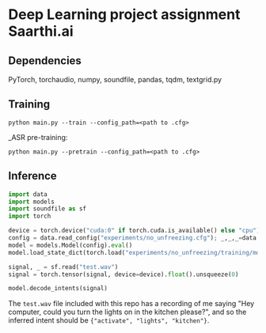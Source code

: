 # Deep Learning project assignment Saarthi.ai

## Dependencies
PyTorch, torchaudio, numpy, soundfile, pandas, tqdm, textgrid.py

## Training
```
python main.py --train --config_path=<path to .cfg>
```

_ASR pre-training:
```
python main.py --pretrain --config_path=<path to .cfg>
```

## Inference

```python
import data
import models
import soundfile as sf
import torch

device = torch.device("cuda:0" if torch.cuda.is_available() else "cpu")
config = data.read_config("experiments/no_unfreezing.cfg"); _,_,_=data.get_SLU_datasets(config)
model = models.Model(config).eval()
model.load_state_dict(torch.load("experiments/no_unfreezing/training/model_state.pth", map_location=device)) # load trained model

signal, _ = sf.read("test.wav")
signal = torch.tensor(signal, device=device).float().unsqueeze(0)

model.decode_intents(signal)
```
The ```test.wav``` file included with this repo has a recording of me saying "Hey computer, could you turn the lights on in the kitchen please?", and so the inferred intent should be ```{"activate", "lights", "kitchen"}```.

